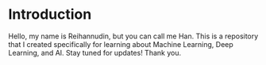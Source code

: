 # Introduction

Hello, my name is Reihannudin, but you can call me Han. This is a repository that I created specifically for learning about Machine Learning, Deep Learning, and AI. Stay tuned for updates! Thank you.
